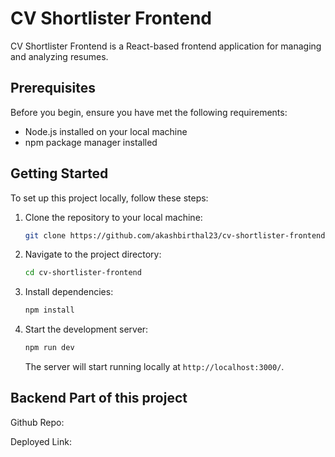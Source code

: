 # CV Shortlister Frontend

CV Shortlister Frontend is a React-based frontend application for managing and analyzing resumes.

## Prerequisites

Before you begin, ensure you have met the following requirements:

- Node.js installed on your local machine
- npm package manager installed

## Getting Started

To set up this project locally, follow these steps:

1. Clone the repository to your local machine:

   ```bash
   git clone https://github.com/akashbirthal23/cv-shortlister-frontend.git
   ```

2. Navigate to the project directory:

   ```bash
   cd cv-shortlister-frontend
   ```

3. Install dependencies:

   ```bash
   npm install
   ```

4. Start the development server:

   ```bash
   npm run dev
   ```

   The server will start running locally at `http://localhost:3000/`.

## Backend Part of this project

Github Repo: 

Deployed Link: 
